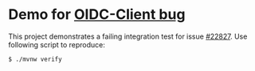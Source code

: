 # Demo for [OIDC-Client bug](https://github.com/quarkusio/quarkus/issues/22827)

This project demonstrates a failing integration test for issue [#22827](https://github.com/quarkusio/quarkus/issues/22827).
Use following script to reproduce:

```shell
$ ./mvnw verify
```
